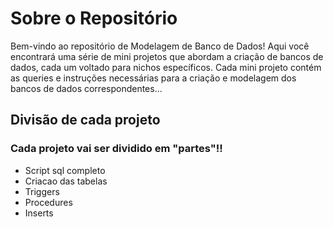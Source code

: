 <h1> Sobre o Repositório</h1>
Bem-vindo ao repositório de Modelagem de Banco de Dados! Aqui você encontrará uma série de mini projetos que abordam a criação de bancos de dados, cada um voltado para nichos específicos. Cada mini projeto contém as queries e instruções necessárias para a criação e modelagem dos bancos de dados correspondentes...

<h2>Divisão de cada projeto</h2>
<h3>Cada projeto vai ser dividido em "partes"!! </h3>
<ul>
<li>Script sql completo</li>
<li>Criacao das tabelas</li>
<li>Triggers</li>
<li>Procedures</li>
<li>Inserts</li>

</ul>
